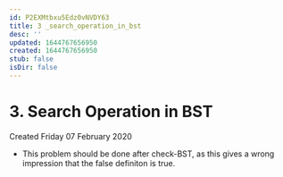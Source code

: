 ```yaml
---
id: P2EXMtbxu5Edz0vNVDY63
title: 3 _search_operation_in_bst
desc: ''
updated: 1644767656950
created: 1644767656950
stub: false
isDir: false
---
```

# 3. Search Operation in BST
Created Friday 07 February 2020


* This problem should be done after check-BST, as this gives a wrong impression that the false definiton is true.


